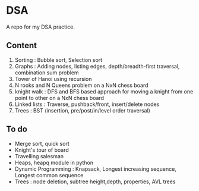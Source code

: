 # DSA
A repo for my DSA practice.

## Content
1. Sorting : Bubble sort, Selection sort
2. Graphs : Adding nodes, listing edges, depth/breadth-first traversal, combination sum problem
3. Tower of Hanoi using recursion
4. N rooks and N Queens problem on a NxN chess board
5. knight walk : DFS and BFS based approach for moving a knight from one point to other on a NxN chess board
6. Linked lists : Traverse, pushback/front, insert/delete nodes
7. Trees : BST (insertion, pre/post/in/level order traversal)

## To do
* Merge sort, quick sort
* Knight's tour of board
* Travelling salesman
* Heaps, heapq module in python
* Dynamic Programming : Knapsack, Longest increasing sequence, Longest common sequence
* Trees : node deletion, subtree height,depth, properties, AVL trees
